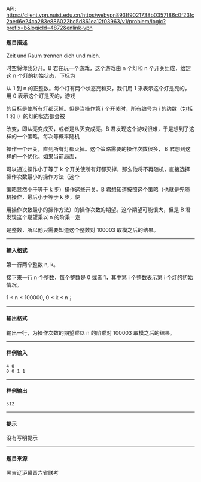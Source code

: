 API: https://client.vpn.nuist.edu.cn/https/webvpn893ff9021738b0357186c0f23fc2aed6e24ca283e886022bc5d861ea12f03963/v1/problem/logic?prefix=b&logicId=4872&enlink-vpn

#### 题目描述

Zeit und Raum trennen dich und mich.

时空将你我分开。B 君在玩一个游戏，这个游戏由 n 个灯和 n 个开关组成，给定这 n 个灯的初始状态，下标为

从 1 到 n 的正整数。每个灯有两个状态亮和灭，我们用 1 来表示这个灯是亮的，用 0 表示这个灯是灭的，游戏

的目标是使所有灯都灭掉。但是当操作第 i 个开关时，所有编号为 i 的约数（包括 1 和 i）的灯的状态都会被

改变，即从亮变成灭，或者是从灭变成亮。B 君发现这个游戏很难，于是想到了这样的一个策略，每次等概率随机

操作一个开关，直到所有灯都灭掉。这个策略需要的操作次数很多， B 君想到这样的一个优化。如果当前局面，

可以通过操作小于等于 k 个开关使所有灯都灭掉，那么他将不再随机，直接选择操作次数最小的操作方法（这个

策略显然小于等于 k 步）操作这些开关。B 君想知道按照这个策略（也就是先随机操作，最后小于等于 k 步，使

用操作次数最小的操作方法）的操作次数的期望。这个期望可能很大，但是 B 君发现这个期望乘以 n 的阶乘一定

是整数，所以他只需要知道这个整数对 100003 取模之后的结果。

---

#### 输入格式

第一行两个整数 n, k。

接下来一行 n 个整数，每个整数是 0 或者 1，其中第 i 个整数表示第 i 个灯的初始情况。

1 ≤ n ≤ 100000, 0 ≤ k ≤ n；

---

#### 输出格式

输出一行，为操作次数的期望乘以 n 的阶乘对 100003 取模之后的结果。

---

#### 样例输入
```
4 0
0 0 1 1

```

---

#### 样例输出
```
512
```

---

#### 提示

没有写明提示

---

#### 题目来源

黑吉辽沪冀晋六省联考
